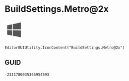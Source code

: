 # BuildSettings.Metro@2x
![](/img/BuildSettings.Metro@2x.png)

``` CSharp
EditorGUIUtility.IconContent("BuildSettings.Metro@2x")
```
## GUID
```
-2311780035366954593
```
